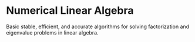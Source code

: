 # Numerical Linear Algebra
Basic stable, efficient, and accurate algorithms for solving factorization and eigenvalue problems in linear algebra.
